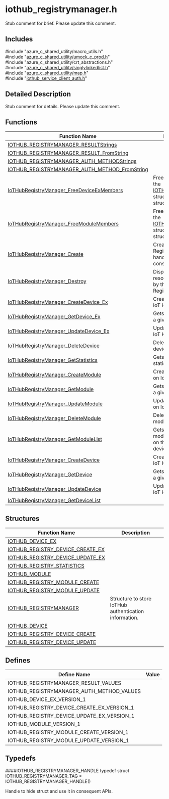 # iothub_registrymanager.h 

Stub comment for brief. Please update this comment.

## Includes

\#include "azure_c_shared_utility/macro_utils.h"  
\#include "[azure_c_shared_utility/umock_c_prod.h](iot-c-ref-umock-c-prod-h.md)"  
\#include "azure_c_shared_utility/crt_abstractions.h"  
\#include "[azure_c_shared_utility/singlylinkedlist.h](iot-c-ref-singlylinkedlist-h.md)"  
\#include "[azure_c_shared_utility/map.h](iot-c-ref-map-h.md)"  
\#include "[iothub_service_client_auth.h](iot-c-ref-iothub-service-client-auth-h.md)"  

## Detailed Description

Stub comment for details. Please update this comment.

## Functions

Function Name                  | Description                                
--------------------------------|---------------------------------------------
[IOTHUB_REGISTRYMANAGER_RESULTStrings](./iot-c-ref-iothub-registrymanager-h/iothub-registrymanager-resultstrings.md)            | 
[IOTHUB_REGISTRYMANAGER_RESULT_FromString](./iot-c-ref-iothub-registrymanager-h/iothub-registrymanager-result-fromstring.md)            | 
[IOTHUB_REGISTRYMANAGER_AUTH_METHODStrings](./iot-c-ref-iothub-registrymanager-h/iothub-registrymanager-auth-methodstrings.md)            | 
[IOTHUB_REGISTRYMANAGER_AUTH_METHOD_FromString](./iot-c-ref-iothub-registrymanager-h/iothub-registrymanager-auth-method-fromstring.md)            | 
[IoTHubRegistryManager_FreeDeviceExMembers](./iot-c-ref-iothub-registrymanager-h/iothubregistrymanager-freedeviceexmembers.md)            | Free members of the [IOTHUB_DEVICE_EX](#struct_i_o_t_h_u_b___d_e_v_i_c_e___e_x) structure (NOT the structure itself)
[IoTHubRegistryManager_FreeModuleMembers](./iot-c-ref-iothub-registrymanager-h/iothubregistrymanager-freemodulemembers.md)            | Free members of the [IOTHUB_MODULE](#struct_i_o_t_h_u_b___m_o_d_u_l_e) structure (NOT the structure itself)
[IoTHubRegistryManager_Create](./iot-c-ref-iothub-registrymanager-h/iothubregistrymanager-create.md)            | Creates a IoT Hub Registry Manager handle for use it in consequent APIs.
[IoTHubRegistryManager_Destroy](./iot-c-ref-iothub-registrymanager-h/iothubregistrymanager-destroy.md)            | Disposes of resources allocated by the IoT Hub Registry Manager.
[IoTHubRegistryManager_CreateDevice_Ex](./iot-c-ref-iothub-registrymanager-h/iothubregistrymanager-createdevice-ex.md)            | Creates a device on IoT Hub.
[IoTHubRegistryManager_GetDevice_Ex](./iot-c-ref-iothub-registrymanager-h/iothubregistrymanager-getdevice-ex.md)            | Gets device info for a given device.
[IoTHubRegistryManager_UpdateDevice_Ex](./iot-c-ref-iothub-registrymanager-h/iothubregistrymanager-updatedevice-ex.md)            | Updates a device on IoT Hub.
[IoTHubRegistryManager_DeleteDevice](./iot-c-ref-iothub-registrymanager-h/iothubregistrymanager-deletedevice.md)            | Deletes a given device.
[IoTHubRegistryManager_GetStatistics](./iot-c-ref-iothub-registrymanager-h/iothubregistrymanager-getstatistics.md)            | Gets the registry statistic info.
[IoTHubRegistryManager_CreateModule](./iot-c-ref-iothub-registrymanager-h/iothubregistrymanager-createmodule.md)            | Creates a module on IoT Hub.
[IoTHubRegistryManager_GetModule](./iot-c-ref-iothub-registrymanager-h/iothubregistrymanager-getmodule.md)            | Gets module info for a given module.
[IoTHubRegistryManager_UpdateModule](./iot-c-ref-iothub-registrymanager-h/iothubregistrymanager-updatemodule.md)            | Updates a module on IoT Hub.
[IoTHubRegistryManager_DeleteModule](./iot-c-ref-iothub-registrymanager-h/iothubregistrymanager-deletemodule.md)            | Deletes a given module.
[IoTHubRegistryManager_GetModuleList](./iot-c-ref-iothub-registrymanager-h/iothubregistrymanager-getmodulelist.md)            | Gets a list of modules registered on the specified device.
[IoTHubRegistryManager_CreateDevice](./iot-c-ref-iothub-registrymanager-h/iothubregistrymanager-createdevice.md)            | Creates a device on IoT Hub.
[IoTHubRegistryManager_GetDevice](./iot-c-ref-iothub-registrymanager-h/iothubregistrymanager-getdevice.md)            | Gets device info for a given device.
[IoTHubRegistryManager_UpdateDevice](./iot-c-ref-iothub-registrymanager-h/iothubregistrymanager-updatedevice.md)            | Updates a device on IoT Hub.
[IoTHubRegistryManager_GetDeviceList](./iot-c-ref-iothub-registrymanager-h/iothubregistrymanager-getdevicelist.md)            | 

## Structures

Function Name                  | Description                                
--------------------------------|---------------------------------------------
[IOTHUB_DEVICE_EX](./iot-c-ref-iothub-registrymanager-h/iothub-device-ex.md)            | 
[IOTHUB_REGISTRY_DEVICE_CREATE_EX](./iot-c-ref-iothub-registrymanager-h/iothub-registry-device-create-ex.md)            | 
[IOTHUB_REGISTRY_DEVICE_UPDATE_EX](./iot-c-ref-iothub-registrymanager-h/iothub-registry-device-update-ex.md)            | 
[IOTHUB_REGISTRY_STATISTICS](./iot-c-ref-iothub-registrymanager-h/iothub-registry-statistics.md)            | 
[IOTHUB_MODULE](./iot-c-ref-iothub-registrymanager-h/iothub-module.md)            | 
[IOTHUB_REGISTRY_MODULE_CREATE](./iot-c-ref-iothub-registrymanager-h/iothub-registry-module-create.md)            | 
[IOTHUB_REGISTRY_MODULE_UPDATE](./iot-c-ref-iothub-registrymanager-h/iothub-registry-module-update.md)            | 
[IOTHUB_REGISTRYMANAGER](./iot-c-ref-iothub-registrymanager-h/iothub-registrymanager.md)            | Structure to store IoTHub authentication information.
[IOTHUB_DEVICE](./iot-c-ref-iothub-registrymanager-h/iothub-device.md)            | 
[IOTHUB_REGISTRY_DEVICE_CREATE](./iot-c-ref-iothub-registrymanager-h/iothub-registry-device-create.md)            | 
[IOTHUB_REGISTRY_DEVICE_UPDATE](./iot-c-ref-iothub-registrymanager-h/iothub-registry-device-update.md)            | 

## Defines

Define Name                    | Value                                
--------------------------------|---------------------------------------------
IOTHUB_REGISTRYMANAGER_RESULT_VALUES            | 
IOTHUB_REGISTRYMANAGER_AUTH_METHOD_VALUES            | 
IOTHUB_DEVICE_EX_VERSION_1            | 
IOTHUB_REGISTRY_DEVICE_CREATE_EX_VERSION_1            | 
IOTHUB_REGISTRY_DEVICE_UPDATE_EX_VERSION_1            | 
IOTHUB_MODULE_VERSION_1            | 
IOTHUB_REGISTRY_MODULE_CREATE_VERSION_1            | 
IOTHUB_REGISTRY_MODULE_UPDATE_VERSION_1            | 

## Typedefs

####IOTHUB_REGISTRYMANAGER_HANDLE
typedef struct IOTHUB_REGISTRYMANAGER_TAG * IOTHUB_REGISTRYMANAGER_HANDLE()

Handle to hide struct and use it in consequent APIs.

